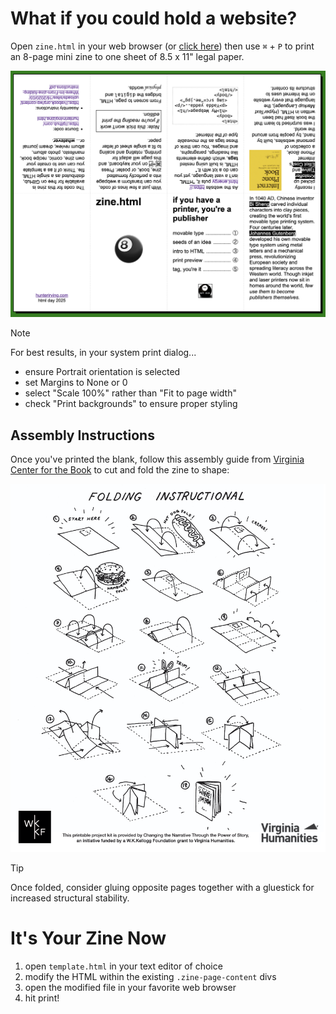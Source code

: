 # What if you could hold a website?
Open ```zine.html``` in your web browser (or <a href="https://hunterirving.github.io/zine.html/zine.html">click here</a>) then use ```⌘``` + ```P``` to print an 8-page mini zine to one sheet of 8.5 x 11" legal paper.

<img src="resources/readme_images/zine-layout.png">

>[!NOTE]
>For best results, in your system print dialog...
>- ensure Portrait orientation is selected
>- set Margins to None or 0
>- select "Scale 100%" rather than "Fit to page width"
>- check "Print backgrounds" to ensure proper styling


## Assembly Instructions

Once you've printed the blank, follow this assembly guide from <a href="https://vabook.org/wp-content/uploads/sites/16/2020/03/Where-Im-From-zine-folding-instructions.pdf">Virginia Center for the Book</a> to cut and fold the zine to shape:

<a href="https://vabook.org/wp-content/uploads/sites/16/2020/03/Where-Im-From-zine-folding-instructions.pdf">
    <img src="resources/readme_images/folding-guide.png">
</a>

>[!TIP]
>Once folded, consider gluing opposite pages together with a gluestick for increased structural stability.

# It's Your Zine Now
1. open ```template.html``` in your text editor of choice
2. modify the HTML within the existing ```.zine-page-content``` divs
3. open the modified file in your favorite web browser
4. hit print!
